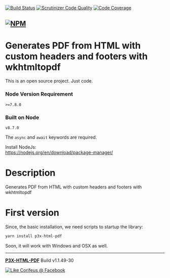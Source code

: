 [//]: #@corifeus-header

  [![Build Status](https://travis-ci.org/patrikx3/html-pdf.svg?branch=master)](https://travis-ci.org/patrikx3/html-pdf)  [![Scrutinizer Code Quality](https://scrutinizer-ci.com/g/patrikx3/html-pdf/badges/quality-score.png?b=master)](https://scrutinizer-ci.com/g/patrikx3/html-pdf/?branch=master)  [![Code Coverage](https://scrutinizer-ci.com/g/patrikx3/html-pdf/badges/coverage.png?b=master)](https://scrutinizer-ci.com/g/patrikx3/html-pdf/?branch=master) 

  
[![NPM](https://nodei.co/npm/p3x-html-pdf.png?downloads=true&downloadRank=true&stars=true)](https://www.npmjs.com/package/p3x-html-pdf/)
---

 
# Generates PDF from HTML with custom headers and footers with wkhtmltopdf

This is an open source project. Just code.

### Node Version Requirement 
``` 
>=7.8.0 
```  
   
### Built on Node 
``` 
v8.7.0
```   
   
The ```async``` and ```await``` keywords are required.

Install NodeJs:    
https://nodejs.org/en/download/package-manager/    

# Description  

                        
[//]: #@corifeus-header:end


Generates PDF from HTML with custom headers and footers with wkhtmltopdf

# First version
Since, the basic installation, we need scripts to startup the library:
```bash
yarn install p3x-html-pdf
```



Soon, it will work with Windows and OSX as well.

[//]: #@corifeus-footer

---

[**P3X-HTML-PDF**](https://pages.corifeus.com/html-pdf) Build v1.1.49-30 

[![Like Corifeus @ Facebook](https://img.shields.io/badge/LIKE-Corifeus-3b5998.svg)](https://www.facebook.com/corifeus.software) 
 

[//]: #@corifeus-footer:end